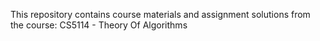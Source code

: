 This repository contains course materials and assignment solutions from the course: CS5114 - Theory Of Algorithms
